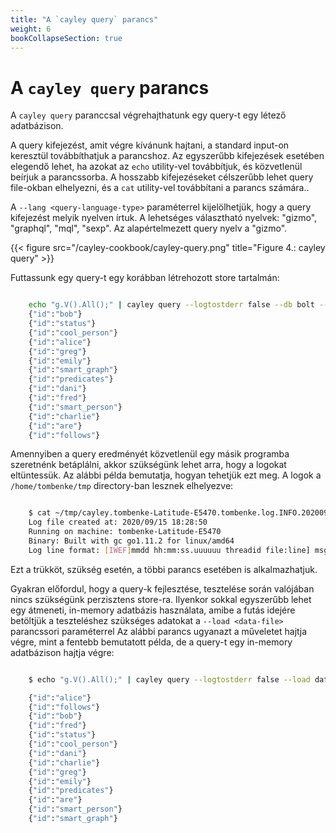 ```yaml
---
title: "A `cayley query` parancs"
weight: 6
bookCollapseSection: true
---
```


# A `cayley query` parancs


A `cayley query` paranccsal végrehajthatunk egy query-t egy létező adatbázison.


A query kifejezést, amit végre kívánunk hajtani, a standard input-on keresztül továbbíthatjuk a parancshoz. Az egyszerűbb kifejezések esetében elegendő lehet, ha azokat az `echo` utility-vel továbbítjuk, és közvetlenül beírjuk a parancssorba. A hosszabb kifejezéseket célszerűbb lehet query file-okban elhelyezni, és a `cat` utility-vel továbbítani a parancs számára..

A `--lang <query-language-type>` paraméterrel kijelölhetjük, hogy a query kifejezést melyik nyelven írtuk. A lehetséges választható nyelvek: "gizmo", "graphql", "mql", "sexp". Az alapértelmezett query nyelv a "gizmo".

{{< figure src="/cayley-cookbook/cayley-query.png" title="Figure 4.: cayley query" >}}

Futtassunk egy query-t egy korábban létrehozott store tartalmán:
```bash

    echo "g.V().All();" | cayley query --logtostderr false --db bolt --dbpath /home/tombenke/tmp/cayley --logs ~/tmp
    {"id":"bob"}
    {"id":"status"}
    {"id":"cool_person"}
    {"id":"alice"}
    {"id":"greg"}
    {"id":"emily"}
    {"id":"smart_graph"}
    {"id":"predicates"}
    {"id":"dani"}
    {"id":"fred"}
    {"id":"smart_person"}
    {"id":"charlie"}
    {"id":"are"}
    {"id":"follows"}

```

Amennyiben a query eredményét közvetlenül egy másik programba szeretnénk betáplálni, akkor szükségünk lehet arra, hogy a logokat eltüntessük.
Az alábbi példa bemutatja, hogyan tehetjük ezt meg.
A logok a `/home/tombenke/tmp` directory-ban lesznek elhelyezve:

```bash

    $ cat ~/tmp/cayley.tombenke-Latitude-E5470.tombenke.log.INFO.20200915-182850.27351 
    Log file created at: 2020/09/15 18:28:50
    Running on machine: tombenke-Latitude-E5470
    Binary: Built with gc go1.11.2 for linux/amd64
    Log line format: [IWEF]mmdd hh:mm:ss.uuuuuu threadid file:line] msg

```

Ezt a trükköt, szükség esetén, a többi parancs esetében is alkalmazhatjuk.

Gyakran előfordul, hogy a query-k fejlesztése, tesztelése során valójában nincs szükségünk perzisztens store-ra. Ilyenkor sokkal egyszerűbb lehet egy átmeneti, in-memory adatbázis használata, amibe a futás idejére betöltjük a teszteléshez szükséges adatokat a `--load <data-file>` parancssori paraméterrel
Az alábbi parancs ugyanazt a műveletet hajtja végre, mint a fentebb bemutatott példa, de a query-t egy in-memory adatbázison hajtja végre:

```bash

    $ echo "g.V().All();" | cayley query --logtostderr false --load data/testdata.nq --logs ~/tmp

    {"id":"alice"}
    {"id":"follows"}
    {"id":"bob"}
    {"id":"fred"}
    {"id":"status"}
    {"id":"cool_person"}
    {"id":"dani"}
    {"id":"charlie"}
    {"id":"greg"}
    {"id":"emily"}
    {"id":"predicates"}
    {"id":"are"}
    {"id":"smart_person"}
    {"id":"smart_graph"}

```


